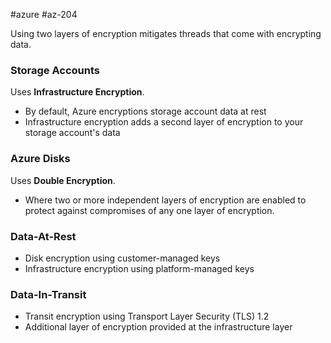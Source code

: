 #azure #az-204 

Using two layers of encryption mitigates threads that come with encrypting data.

### Storage Accounts
Uses **Infrastructure Encryption**.
- By default, Azure encryptions storage account data at rest
- Infrastructure encryption adds a second layer of encryption to your storage account's data

### Azure Disks
Uses **Double Encryption**.
- Where two or more independent layers of encryption are enabled to protect against compromises of any one layer of encryption.

### Data-At-Rest
- Disk encryption using customer-managed keys
- Infrastructure encryption using platform-managed keys

### Data-In-Transit
- Transit encryption using Transport Layer Security (TLS) 1.2
- Additional layer of encryption provided at the infrastructure layer